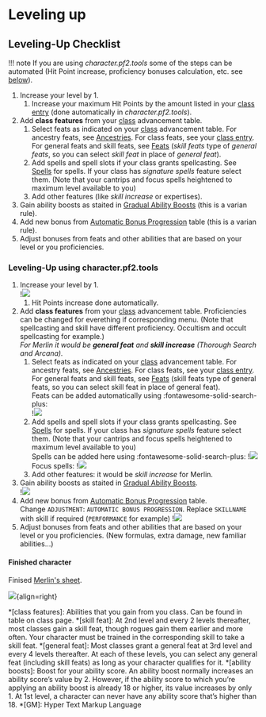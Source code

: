 # Leveling up

## Leveling-Up Checklist

!!! note
    If you are using *character.pf2.tools* some of the steps can be automated (Hit Point increase, proficiency bonuses calculation, etc. see [below](#leveling-up-using-character-pf2-tools)).

1. Increase your level by 1.
    1. Increase your maximum Hit Points by the amount listed in your [class entry](https://2e.aonprd.com/Classes.aspx) (done automatically in *character.pf2.tools*).
1. Add **class features** from your [class](https://2e.aonprd.com/Classes.aspx) advancement table.
    1. Select feats as indicated on your [class](https://2e.aonprd.com/Classes.aspx) advancement table. For ancestry feats, see [Ancestries](https://2e.aonprd.com/Ancestries.aspx). For class feats, see your [class entry](https://2e.aonprd.com/Classes.aspx). For general feats and skill feats, see [Feats](https://2e.aonprd.com/Feats.aspx) (*skill feats* type of *general feats*, so you can select *skill feat* in place of *general feat*).
    1. Add spells and spell slots if your class grants spellcasting. See [Spells](https://2e.aonprd.com/Spells.aspx) for spells. If your class has *signature spells* feature select them. (Note that your cantrips and focus spells heightened to maximum level available to you)
    1. Add other features (like *skill increase* or expertises).
1. Gain ability boosts as staited in [Gradual Ability Boosts](https://2e.aonprd.com/Rules.aspx?ID=1300) (this is a varian rule).
1. Add new bonus from [Automatic Bonus Progression](https://2e.aonprd.com/Rules.aspx?ID=1357) table (this is a varian rule).
1. Adjust bonuses from feats and other abilities that are based on your level or you proficiencies.

### Leveling-Up using **character.pf2.tools**

1. Increase your level by 1.  
   !![](screen/up-1.gif)
    1. Hit Points increase done automatically.
1. Add **class features** from your [class](https://2e.aonprd.com/Classes.aspx) advancement table.
   Proficiencies can be changed for everething if corresponding menu. (Note that spellcasting and skill have different proficiency. Occultism and occult spellcasting for example.)      
   *For Merlin it would be <b>general feat</b> and <b>skill increase</b> (Thorough Search and Arcana).*
    1. Select feats as indicated on your [class](https://2e.aonprd.com/Classes.aspx) advancement table. For ancestry feats, see [Ancestries](https://2e.aonprd.com/Ancestries.aspx). For class feats, see your [class entry](https://2e.aonprd.com/Classes.aspx). For general feats and skill feats, see [Feats](https://2e.aonprd.com/Feats.aspx) (skill feats type of general feats, so you can select skill feat in place of general feat).  
   Feats can be added automatically using :fontawesome-solid-search-plus:  
       !![](screen/up-3.gif)
    1. Add spells and spell slots if your class grants spellcasting. See [Spells](https://2e.aonprd.com/Spells.aspx) for spells. If your class has *signature spells* feature select them. (Note that your cantrips and focus spells heightened to maximum level available to you)   
       Spells can be added here using :fontawesome-solid-search-plus:
       !![](screen/up-4.gif)
       Focus spells:
       !![](screen/spell-4.png)
    1. Add other features: it would be *skill increase* for Merlin.
1. Gain ability boosts as staited in [Gradual Ability Boosts](https://2e.aonprd.com/Rules.aspx?ID=1300).  
   !![](screen/up-5.gif)  
1. Add new bonus from [Automatic Bonus Progression](https://2e.aonprd.com/Rules.aspx?ID=1357) table.  
   Change `ADJUSTMENT`: `AUTOMATIC BONUS PROGRESSION`. Replace `SKILLNAME` with skill if required (`PERFORMANCE` for example)
   !![](screen/up-6.gif)  
1. Adjust bonuses from feats and other abilities that are based on your level or you proficiencies. (New formulas, extra damage, new familiar abilities...)

#### Finished character

Finised [Merlin's sheet](https://character.pf2.tools/?Lfw0dtTD).

![](screen/merlin-lvl-3.png){align=right}

*[class features]: Abilities that you gain from you class. Can be found in table on class page.
*[skill feat]: At 2nd level and every 2 levels thereafter, most classes gain a skill feat, though rogues gain them earlier and more often. Your character must be trained in the corresponding skill to take a skill feat.
*[general feat]: Most classes grant a general feat at 3rd level and every 4 levels thereafter. At each of these levels, you can select any general feat (including skill feats) as long as your character qualifies for it. 
*[ability boosts]: Boost for your ability score. An ability boost normally increases an ability score’s value by 2. However, if the ability score to which you’re applying an ability boost is already 18 or higher, its value increases by only 1. At 1st level, a character can never have any ability score that’s higher than 18.
*[GM]: Hyper Text Markup Language